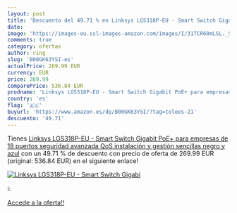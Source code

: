 ```yaml
---
layout: post
title: 'Descuento del 49.71 % en Linksys LGS318P-EU - Smart Switch Gigabi'
date: 
image: 'https://images-eu.ssl-images-amazon.com/images/I/31TCR60mLSL._SL200_.jpg'
comments: true
category: ofertas
author: ring
slug: 'B00GK63YSI-es'
actualPrice: 269.99 EUR
currency: EUR
price: 269.99
comparePrice: 536.84 EUR
prodname: 'Linksys LGS318P-EU - Smart Switch Gigabit PoE+ para empresas de 18 puertos  seguridad avanzada  QoS  instalación y gestión sencillas   negro y azul'
country: 'es'
flag: '🇪🇸'
buyurl: 'https://www.amazon.es/dp/B00GK63YSI/?tag=tolees-21'
descuento: '49.71'
---
```


Tienes [Linksys LGS318P-EU - Smart Switch Gigabit PoE+ para empresas de 18 puertos  seguridad avanzada  QoS  instalación y gestión sencillas   negro y azul](https://www.amazon.es/dp/B00GK63YSI/?tag=tolees-21) con un 49.71 % de descuento con precio de oferta de 269.99 EUR (original: 536.84 EUR) en el siguiente enlace!

[![Linksys LGS318P-EU - Smart Switch Gigabi](https://images-eu.ssl-images-amazon.com/images/I/31TCR60mLSL._SL200_.jpg)](https://www.amazon.es/dp/B00GK63YSI/?tag=tolees-21)

ℹ️:


[Accede a la oferta!!](https://www.amazon.es/dp/B00GK63YSI/?tag=tolees-21)
